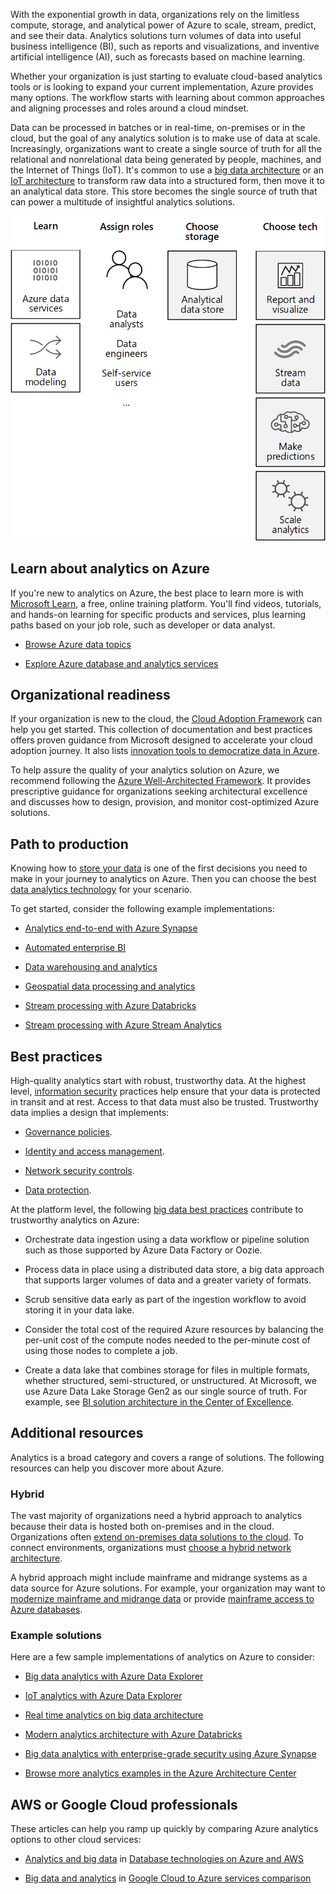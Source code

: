 With the exponential growth in data, organizations rely on the limitless
compute, storage, and analytical power of Azure to scale, stream, predict, and see their data. Analytics solutions turn volumes of data into useful business intelligence (BI), such as reports and visualizations, and inventive artificial intelligence (AI), such as forecasts based on machine learning.

Whether your organization is just starting to evaluate cloud-based analytics tools or is looking to expand your current implementation, Azure provides many options. The workflow starts with learning about common approaches and aligning processes and roles around a cloud mindset.

Data can be processed in batches or in real-time, on-premises or in the cloud, but the goal of any analytics solution is to make use of data at scale. Increasingly, organizations want to create a single source of truth for all the relational and nonrelational data being generated by people, machines, and the Internet of Things (IoT). It's common to use a [big data architecture](../../guide/architecture-styles/big-data.yml) or an [IoT architecture](../../guide/architecture-styles/big-data.yml#iot-architecture) to transform raw data into a structured form, then move it to an analytical data store. This store becomes the single source of truth that can power a multitude of insightful analytics solutions.

![The solution journey for analytics on Azure starts with learning and assigning roles. Next, choose a storage solution and an Azure BI or AI technology for the workload.](../media/analytics-get-started-diagram.png)

## Learn about analytics on Azure

If you're new to analytics on Azure, the best place to learn more is with
[Microsoft Learn](/learn/?WT.mc_id=learnaka), a free, online training platform. You'll find videos, tutorials, and hands-on learning for specific products and services, plus learning paths based on your job role, such as developer or data analyst.

-   [Browse Azure data topics](/learn/browse/?products=azure&filter-products=data&terms=data)

-   [Explore Azure database and analytics services](/learn/modules/azure-database-fundamentals/)

## Organizational readiness

If your organization is new to the cloud, the [Cloud Adoption Framework](/azure/cloud-adoption-framework/) can help you get started. This collection of documentation and best practices offers proven guidance from Microsoft designed to accelerate your cloud adoption journey. It also lists [innovation tools to democratize data in Azure](/azure/cloud-adoption-framework/innovate/best-practices/data).

To help assure the quality of your analytics solution on Azure, we recommend following the [Azure Well-Architected Framework](/azure/architecture/framework/index). It provides prescriptive guidance for organizations seeking architectural excellence and discusses how to design, provision, and monitor cost-optimized Azure solutions.

## Path to production

Knowing how to [store your data](../../data-guide/technology-choices/analytical-data-stores.md) is one of the first decisions you need to make in your journey to analytics on Azure. Then you can choose the best [data analytics technology](../../data-guide/technology-choices/analysis-visualizations-reporting.md) for your scenario.

To get started, consider the following example implementations:

-   [Analytics end-to-end with Azure Synapse](../../example-scenario/dataplate2e/data-platform-end-to-end.yml)

-   [Automated enterprise BI](../../reference-architectures/data/enterprise-bi-adf.yml)

-   [Data warehousing and analytics](../../example-scenario/data/data-warehouse.yml)

-   [Geospatial data processing and analytics](../../example-scenario/data/geospatial-data-processing-analytics-azure.yml)

-   [Stream processing with Azure Databricks](../../reference-architectures/data/stream-processing-databricks.yml)

-   [Stream processing with Azure Stream Analytics](../../reference-architectures/data/stream-processing-stream-analytics.yml)

## Best practices

High-quality analytics start with robust, trustworthy data. At the highest level, [information security](/azure/architecture/framework/security/overview) practices help ensure that your data is protected in transit and at rest. Access to that data must also be trusted. Trustworthy data implies a design that implements:

-   [Governance policies](/azure/architecture/framework/security/design-governance).

-   [Identity and access management](/azure/architecture/framework/security/design-identity).

-   [Network security controls](/azure/architecture/framework/security/design-network).

-   [Data protection](/azure/architecture/framework/security/design-storage).

At the platform level, the following [big data best practices](../../guide/architecture-styles/big-data.yml#best-practices) contribute to trustworthy analytics on Azure:

-   Orchestrate data ingestion using a data workflow or pipeline solution such as those supported by Azure Data Factory or Oozie.

-   Process data in place using a distributed data store, a big data approach that supports larger volumes of data and a greater variety of formats.

-   Scrub sensitive data early as part of the ingestion workflow to avoid storing it in your data lake.

-   Consider the total cost of the required Azure resources by balancing the per-unit cost of the compute nodes needed to the per-minute cost of using those nodes to complete a job.

-   Create a data lake that combines storage for files in multiple formats, whether structured, semi-structured, or unstructured. At Microsoft, we use Azure Data Lake Storage Gen2 as our single source of truth. For example, see
    [BI solution architecture in the Center of Excellence](/power-bi/guidance/center-of-excellence-business-intelligence-solution-architecture).

## Additional resources

Analytics is a broad category and covers a range of solutions. The following resources can help you discover more about Azure.

### Hybrid

The vast majority of organizations need a hybrid approach to analytics because their data is hosted both on-premises and in the cloud. Organizations often
[extend on-premises data solutions to the cloud](../../data-guide/scenarios/hybrid-on-premises-and-cloud.md). To connect environments, organizations must [choose a hybrid network architecture](../../reference-architectures/hybrid-networking/index.yml).

A hybrid approach might include mainframe and midrange systems as a data source for Azure solutions. For example, your organization may want to [modernize mainframe and midrange data](../../reference-architectures/migration/modernize-mainframe-data-to-azure.yml) or provide [mainframe access to Azure databases](./mainframe-access-azure-databases.yml).

### Example solutions

Here are a few sample implementations of analytics on Azure to consider:

-   [Big data analytics with Azure Data Explorer](./big-data-azure-data-explorer.yml)

-   [IoT analytics with Azure Data Explorer](./iot-azure-data-explorer.yml)

-   [Real time analytics on big data architecture](./real-time-analytics.yml)

-   [Modern analytics architecture with Azure Databricks](./azure-databricks-modern-analytics-architecture.yml)

-   [Big data analytics with enterprise-grade security using Azure Synapse](./big-data-analytics-enterprise-grade-security.yml)

-   [Browse more analytics examples in the Azure Architecture Center](../../browse/index.yml?azure_categories=analytics)

## AWS or Google Cloud professionals

These articles can help you ramp up quickly by comparing Azure analytics options to other cloud services:

-   [Analytics and big data](../../aws-professional/databases.md#analytics-and-big-data) in [Database technologies on Azure and AWS](../../aws-professional/databases.md)

-   [Big data and analytics](../../gcp-professional/services.md#big-data-and-analytics) in [Google Cloud to Azure services comparison](../../gcp-professional/services.md)
